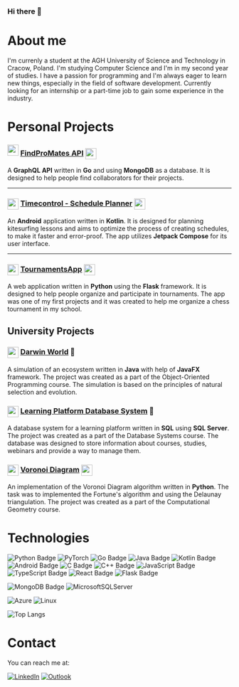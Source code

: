 ### Hi there 👋

# About me

I'm currenly a student at the AGH University of Science and Technology in Cracow, Poland. I'm studying Computer Science and I'm in my second year of studies. I have a passion for programming and I'm always eager to learn new things, especially in the field of software development. Currently looking for an internship or a part-time job to gain some experience in the industry.

# Personal Projects

### <img src="https://cdn.jsdelivr.net/gh/devicons/devicon@latest/icons/go/go-original.svg" width="25" height="25" style="" /> [FindProMates API](https://github.com/ReptilianEye/FindProMates-Api) <img src="https://cdn.jsdelivr.net/gh/devicons/devicon@latest/icons/graphql/graphql-plain.svg" width="25" height="25" style="vertical-align:middle" />

A **GraphQL API** written in **Go** and using **MongoDB** as a database. It is designed to help people find collaborators for their projects.

---

### <img src="https://cdn.jsdelivr.net/gh/devicons/devicon@latest/icons/kotlin/kotlin-original.svg" width="25" height="25" style="vertical-align:middle" /> [Timecontrol - Schedule Planner](https://github.com/ReptilianEye/Timecontrol-schedule-planner) <img src="https://cdn.jsdelivr.net/gh/devicons/devicon@latest/icons/android/android-original.svg" width="25" height="25" style="vertical-align:middle"/>

An **Android** application written in **Kotlin**. It is designed for planning kitesurfing lessons and aims to optimize the process of creating schedules, to make it faster and error-proof. The app utilizes **Jetpack Compose** for its user interface.

---

### <img src="https://cdn.jsdelivr.net/gh/devicons/devicon@latest/icons/python/python-original.svg" width="25" height="25" style="vertical-align:middle" /> [TournamentsApp](https://github.com/ReptilianEye/TournamentsApp) <img src="https://cdn.jsdelivr.net/gh/devicons/devicon@latest/icons/flask/flask-original.svg"  width="25" height="25" style="vertical-align:middle" />

A web application written in **Python** using the **Flask** framework. It is designed to help people organize and participate in tournaments. The app was one of my first projects and it was created to help me organize a chess tournament in my school.

## University Projects

### <img src="https://cdn.jsdelivr.net/gh/devicons/devicon@latest/icons/java/java-original.svg" width="25" height="25" style="vertical-align:middle" /> [Darwin World](https://github.com/ReptilianEye/Darwin-World) 🐒

A simulation of an ecosystem written in **Java** with help of **JavaFX** framework. The project was created as a part of the Object-Oriented Programming course. The simulation is based on the principles of natural selection and evolution.

### <img src="https://cdn.jsdelivr.net/gh/devicons/devicon@latest/icons/sqldeveloper/sqldeveloper-original.svg" width="25" height="25" style="vertical-align:middle" /> [Learning Platform Database System](https://github.com/ReptilianEye/Learning-Platform-Database-System) :book:

A database system for a learning platform written in **SQL** using **SQL Server**. The project was created as a part of the Database Systems course. The database was designed to store information about courses, studies, webinars and provide a way to manage them.

### <img  src="https://cdn.jsdelivr.net/gh/devicons/devicon@latest/icons/jupyter/jupyter-original.svg" width="25" height="25" style="vertical-align:middle"/> [Voronoi Diagram](https://github.com/ReptilianEye/Voronoi-Diagram) <img src="https://upload.wikimedia.org/wikipedia/commons/thumb/5/54/Euclidean_Voronoi_diagram.svg/800px-Euclidean_Voronoi_diagram.svg.png" width="25" height="25" style="vertical-align:middle"/>

An implementation of the Voronoi Diagram algorithm written in **Python**. The task was to implemented the Fortune's algorithm and using the Delaunay triangulation. The project was created as a part of the Computational Geometry course.

# Technologies

![Python Badge](https://img.shields.io/badge/Python-3776AB?style=for-the-badge&logo=python&logoColor=white)
![PyTorch](https://img.shields.io/badge/PyTorch-%23EE4C2C.svg?style=for-the-badge&logo=PyTorch&logoColor=white)
![Go Badge](https://img.shields.io/badge/Go-00ADD8?style=for-the-badge&logo=go&logoColor=white)
![Java Badge](https://img.shields.io/badge/Java-ED8B00?style=for-the-badge&logo=openjdk&logoColor=white)
![Kotlin Badge](https://img.shields.io/badge/Kotlin-0095D5?&style=for-the-badge&logo=kotlin&logoColor=white)
![Android Badge](https://img.shields.io/badge/Android-3DDC84?style=for-the-badge&logo=android&logoColor=white)
![C Badge](https://img.shields.io/badge/C-00599C?style=for-the-badge&logo=c&logoColor=white)
![C++ Badge](https://img.shields.io/badge/C%2B%2B-00599C?style=for-the-badge&logo=c%2B%2B&logoColor=white)
![JavaScript Badge](https://img.shields.io/badge/JavaScript-F7DF1E?style=for-the-badge&logo=JavaScript&logoColor=white)
![TypeScript Badge](https://img.shields.io/badge/TypeScript-007ACC?style=for-the-badge&logo=typescript&logoColor=white)
![React Badge](https://img.shields.io/badge/React-20232A?style=for-the-badge&logo=react&logoColor=61DAFB)
![Flask Badge](https://img.shields.io/badge/Flask-000000?style=for-the-badge&logo=flask&logoColor=white)

![MongoDB Badge](https://img.shields.io/badge/MongoDB-4EA94B?style=for-the-badge&logo=mongodb&logoColor=white)
![MicrosoftSQLServer](https://img.shields.io/badge/Microsoft%20SQL%20Server-CC2927?style=for-the-badge&logo=microsoft%20sql%20server&logoColor=white)

![Azure](https://img.shields.io/badge/azure-%230072C6.svg?style=for-the-badge&logo=microsoftazure&logoColor=white)
![Linux](https://img.shields.io/badge/Linux-FCC624?style=for-the-badge&logo=linux&logoColor=black)

![Top Langs](https://github-readme-stats.vercel.app/api/top-langs/?username=ReptilianEye&layout=compact&theme=codeSTACKr&hide=jupyter%20notebook,html,css&size_weight=0.5&count_weight=0.5&langs_count=10)

# Contact

You can reach me at:

[![LinkedIn](https://img.shields.io/badge/linkedin-%230077B5.svg?style=for-the-badge&logo=linkedin&logoColor=white)](https://www.linkedin.com/in/piotr-rzadkowski/)
[![Outlook](https://img.shields.io/badge/Microsoft_Outlook-0078D4?style=for-the-badge&logo=microsoft-outlook&logoColor=white)](mailto:piotr.rzadkowski@outlook.com)
